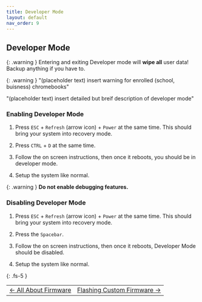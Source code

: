 ```yaml
---
title: Developer Mode
layout: default
nav_order: 9
---
```


## Developer Mode


{: .warning }
Entering and exiting Developer mode will **wipe all** user data!
Backup anything if you have to.

{: .warning }
"(placeholder text) insert warning for enrolled (school, buisness) chromebooks"

"(placeholder text) insert detailed but breif description of developer mode"

### Enabling Developer Mode
1. Press `ESC` + `Refresh` (arrow icon) + `Power` at the same time. This should bring your system into recovery mode.

2. Press `CTRL` +  `D` at the same time.

3. Follow the on screen instructions, then once it reboots, you should be in developer mode.

4. Setup the system like normal.

{: .warning }
**Do not enable debugging features.**

### Disabling Developer Mode
1. Press `ESC` + `Refresh` (arrow icon) + `Power` at the same time. This should bring your system into recovery mode.

2. Press the `Spacebar`.

3. Follow the on screen instructions, then once it reboots, Developer Mode should be disabled.

4. Setup the system like normal.


{: .fs-5 }

<table>
<tr>
<td class="navtable-l">
<a href="allaboutfirmware.html">← All About Firmware</a> 
</td>
<td class="navtable-r">
<a href="firmware.html">Flashing Custom Firmware →</a> 
</td>
</tr>
</table>
